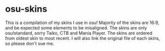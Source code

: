 # osu-skins
This is a compilation of my skins I use in osu!
Majority of the skins are 16:9, and be expected some elements to be misaligned.
The skins are only osu!standard, sorry Taiko, CTB and Mania Player.
The skins are ordered from oldest skin to most recent.
I will also link the original file of each skins, so please don't sue me.

